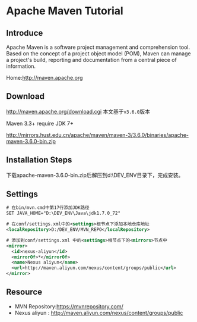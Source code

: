 # Apache Maven Tutorial

## Introduce
 Apache Maven is a software project management and comprehension tool. Based on the concept of a project object model (POM), Maven can manage a project's build, reporting and documentation from a central piece of information. 
 
Home:http://maven.apache.org

## Download
http://maven.apache.org/download.cgi 本文基于`v3.6.0`版本

Maven 3.3+ require JDK 7+

http://mirrors.hust.edu.cn/apache/maven/maven-3/3.6.0/binaries/apache-maven-3.6.0-bin.zip
## Installation Steps
 下载apache-maven-3.6.0-bin.zip后解压到d:\DEV_ENV目录下，完成安装。
## Settings
```xml
# 在bin/mvn.cmd中第17行添加JDK路径
SET JAVA_HOME="D:\DEV_ENV\Java\jdk1.7.0_72"

# 在conf/settings.xml中的<settings>根节点下添加本地仓库地址
<localRepository>D:/DEV_ENV/MVN_REPO</localRepository>

# 添加到conf/settings.xml 中的<settings>根节点下的<mirrors>节点中
<mirror>
  <id>nexus-aliyun</id>
  <mirrorOf>*</mirrorOf>
  <name>Nexus aliyun</name>
  <url>http://maven.aliyun.com/nexus/content/groups/public</url>
</mirror>
```
## Resource
- MVN Repository:https://mvnrepository.com/
- Nexus aliyun : http://maven.aliyun.com/nexus/content/groups/public
